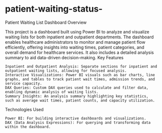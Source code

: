 # patient-waiting-status-
Patient Waiting List Dashboard
Overview

This project is a dashboard built using Power BI to analyze and visualize waiting lists for both inpatient and outpatient departments. The dashboard enables healthcare administrators to monitor and manage patient flow efficiently, offering insights into waiting times, patient categories, and overall demand for healthcare services. It also includes a detailed analysis summary to aid data-driven decision-making.
Key Features

    Inpatient and Outpatient Analysis: Separate sections for inpatient and outpatient waiting lists, allowing for focused analysis.
    Interactive Visualizations: Power BI visuals such as bar charts, line graphs, and tables to track patient wait times, admission trends, and service capacity.
    DAX Queries: Custom DAX queries used to calculate and filter data, enabling dynamic analysis of waiting lists.
    Summary Insights: An analysis summary highlighting key statistics, such as average wait times, patient counts, and capacity utilization.

Technologies Used

    Power BI: For building interactive dashboards and visualizations.
    DAX (Data Analysis Expressions): For querying and transforming data within the dashboard.
